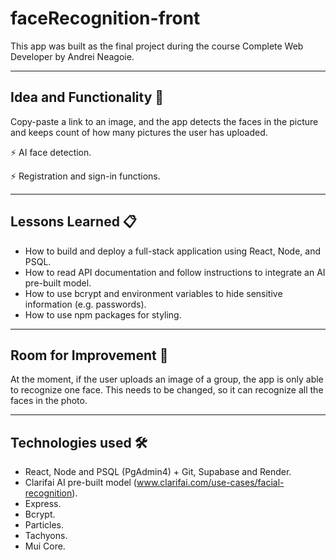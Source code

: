 # faceRecognition-front

This app was built as the final project during the course Complete Web Developer by Andrei Neagoie.  

---
## Idea and Functionality 🚀

Copy-paste a link to an image, and the app detects the faces in the picture and keeps count of how many pictures the user has uploaded.

⚡️ AI face detection.

⚡️ Registration and sign-in functions.

---
## Lessons Learned 📋

* How to build and deploy a full-stack application using React, Node, and PSQL.
* How to read API documentation and follow instructions to integrate an AI pre-built model.
* How to use bcrypt and environment variables to hide sensitive information (e.g. passwords).
* How to use npm packages for styling. 

---
## Room for Improvement 🔧

At the moment, if the user uploads an image of a group, the app is only able to recognize one face. This needs to be changed, so it can recognize all the faces in the photo. 

---
 ## Technologies used 🛠️

-  React, Node and PSQL (PgAdmin4) + Git, Supabase and Render.
-  Clarifai AI pre-built model (www.clarifai.com/use-cases/facial-recognition).
-  Express.
-  Bcrypt.
-  Particles.
-  Tachyons.
-  Mui Core.
